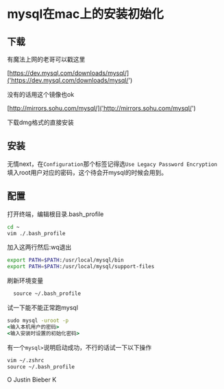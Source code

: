 # mysql在mac上的安装初始化

## 下载

有魔法上网的老哥可以戳这里

[https://dev.mysql.com/downloads/mysql/]('https://dev.mysql.com/downloads/mysql/')

没有的话用这个镜像也ok

[http://mirrors.sohu.com/mysql/]('http://mirrors.sohu.com/mysql/')

下载dmg格式的直接安装

## 安装

无情next，在`Configuration`那个标签记得选`Use Legacy Password Encryption`填入root用户对应的密码，这个待会开mysql的时候会用到。

## 配置

打开终端，编辑根目录.bash_profile
```cmd
cd ~
vim ./.bash_profile
```

加入这两行然后:wq退出
```bash
export PATH=$PATH:/usr/local/mysql/bin
export PATH=$PATH:/usr/local/mysql/support-files
```

刷新环境变量
```cmd
  source ~/.bash_profile
```

试一下能不能正常跑mysql
```cmd
sudo mysql -uroot -p
<输入本机用户的密码>
<输入安装时设置的初始化密码>
```

有一个`mysql>`说明启动成功，不行的话试一下以下操作
```cmd
vim ~/.zshrc
source ~/.bash_profile
```

O Justin Bieber K